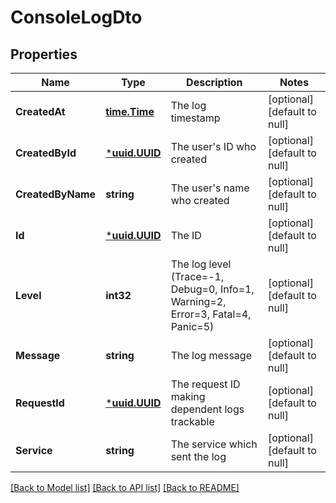 # ConsoleLogDto

## Properties
Name | Type | Description | Notes
------------ | ------------- | ------------- | -------------
**CreatedAt** | [**time.Time**](time.Time.md) | The log timestamp | [optional] [default to null]
**CreatedById** | [***uuid.UUID**](uuid.UUID.md) | The user&#39;s ID who created | [optional] [default to null]
**CreatedByName** | **string** | The user&#39;s name who created | [optional] [default to null]
**Id** | [***uuid.UUID**](uuid.UUID.md) | The ID | [optional] [default to null]
**Level** | **int32** | The log level (Trace&#x3D;-1, Debug&#x3D;0, Info&#x3D;1, Warning&#x3D;2, Error&#x3D;3, Fatal&#x3D;4, Panic&#x3D;5) | [optional] [default to null]
**Message** | **string** | The log message | [optional] [default to null]
**RequestId** | [***uuid.UUID**](uuid.UUID.md) | The request ID making dependent logs trackable | [optional] [default to null]
**Service** | **string** | The service which sent the log | [optional] [default to null]

[[Back to Model list]](../README.md#documentation-for-models) [[Back to API list]](../README.md#documentation-for-api-endpoints) [[Back to README]](../README.md)


